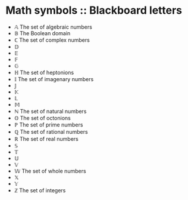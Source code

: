 # Math symbols :: Blackboard letters

- 𝔸   The set of algebraic numbers
- 𝔹   The Boolean domain
- ℂ   The set of complex numbers
- 𝔻
- 𝔼
- 𝔽
- 𝔾
- ℍ   The set of heptonions
- 𝕀   The set of imagenary numbers
- 𝕁
- 𝕂
- 𝕃
- 𝕄
- ℕ   The set of natural numbers
- 𝕆   The set of octonions
- ℙ   The set of prime numbers
- ℚ   The set of rational numbers
- ℝ   The set of real numbers
- 𝕊
- 𝕋
- 𝕌
- 𝕍
- 𝕎  The set of whole numbers
- 𝕏
- 𝕐
- ℤ   The set of integers
